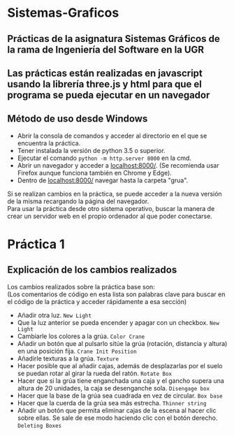 # Sistemas-Graficos

## Prácticas de la asignatura Sistemas Gráficos de la rama de Ingeniería del Software en la UGR
## Las prácticas están realizadas en javascript usando la librería three.js y html para que el programa se pueda ejecutar en un navegador


## Método de uso desde Windows

- Abrir la consola de comandos y acceder al directorio en el que se encuentra la práctica.
- Tener instalada la versión de python 3.5 o superior.
- Ejecutar el comando `python -m http.server 8000` en la cmd.
- Abrir un navegador y acceder a [localhost:8000/](http://localhost:8000/). (Se recomienda usar Firefox aunque funciona también en Chrome y Edge).
- Dentro de [localhost:8000/](http://localhost:8000/) navegar hasta la carpeta "grua".


Si se realizan cambios en la práctica, se puede acceder a la nueva versión de la misma recargando la página del navegador.  
Para usar la práctica desde otro sistema operativo, buscar la manera de crear un servidor web en el propio ordenador al que poder conectarse.

# Práctica 1
## Explicación de los cambios realizados

Los cambios realizados sobre la práctica base son:  
(Los comentarios de código en esta lista son palabras clave para buscar en el código de la práctica y acceder rápidamente a esa sección)

- Añadir otra luz. `New Light`
- Que la luz anterior se pueda encender y apagar con un checkbox. `New Light`
- Cambiarle los colores a la grúa. `Color Crane`
- Añadir un botón que al pulsarlo sitúe la grúa (rotación, distancia y altura) en una posición fija. `Crane Init Position`
- Añadirle texturas a la grúa. `Texture`
- Hacer posible que al añadir cajas, además de desplazarlas por el suelo se puedan rotar al girar la rueda del ratón. `Rotate Box`
- Hacer que si la grúa tiene enganchada una caja y el gancho supera una altura de 20 unidades, la caja se desenganche sola. `Disengage box`
- Hacer que la base de la grúa sea cuadrada en vez de circular. `Box base`
- Hacer que la cuerda de la grúa sea más estrecha. `Thinner string`
- Añadir un botón que permita eliminar cajas de la escena al hacer clic sobre ellas. Se sale de ese modo haciendo clic con el botón derecho. `Deleting Boxes`
